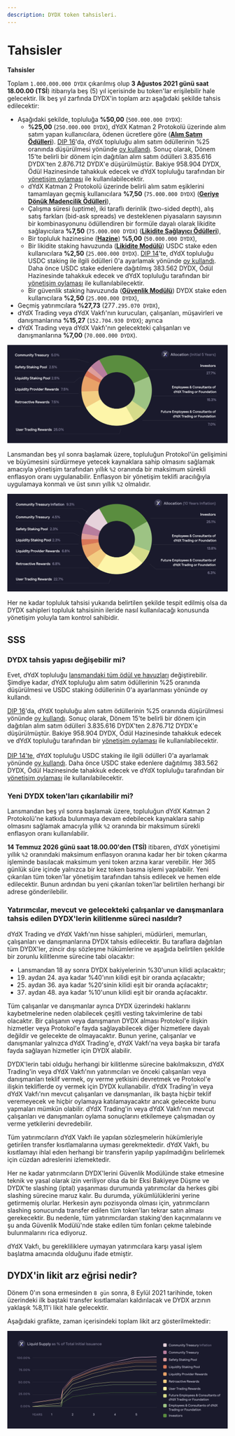 ```yaml
---
description: DYDX token tahsisleri.
---
```


# Tahsisler

**Tahsisler**

Toplam `1.000.000.000 DYDX` çıkarılmış olup **3 Ağustos 2021 günü saat 18.00.00 (TSİ**) itibarıyla beş (5) yıl içerisinde bu token'lar erişilebilir hale gelecektir. İlk beş yıl zarfında DYDX'in toplam arzı aşağıdaki şekilde tahsis edilecektir:

* Aşağıdaki şekilde, topluluğa **%50,00** (`500.000.000 DYDX`):
  * **%25,00** (`250.000.000 DYDX`), dYdX Katman 2 Protokolü üzerinde alım satım yapan kullanıcılara, ödenen ücretlere göre ([**Alım Satım Ödülleri**](../rewards/trading-rewards.md)). [DIP 16](https://github.com/dydxfoundation/dip/blob/master/content/dips/DIP-16.md)'da, dYdX topluluğu alım satım ödüllerinin %25 oranında düşürülmesi yönünde [oy kullandı](https://dydx.community/dashboard/proposal/8). Sonuç olarak, Dönem 15'te belirli bir dönem için dağıtılan alım satım ödülleri 3.835.616 DYDX'ten 2.876.712 DYDX'e düşürülmüştür. Bakiye 958.904 DYDX, Ödül Hazinesinde tahakkuk edecek ve dYdX topluluğu tarafından bir [yönetişim oylaması](https://docs.dydx.community/dydx-governance/voting-and-governance/governance-parameters) ile kullanılabilecektir.
  * dYdX Katman 2 Protokolü üzerinde belirli alım satım eşiklerini tamamlayan geçmiş kullanıcılara **%7,50** (`75.000.000 DYDX`) ([**Geriye Dönük Madencilik Ödülleri**](../rewards/retroactive-mining-rewards.md)),
  * Çalışma süresi (uptime), iki taraflı derinlik (two-sided depth), alış satış farkları (bid-ask spreads) ve desteklenen piyasaların sayısının bir kombinasyonunu ödüllendiren bir formüle dayalı olarak likidite sağlayıcılara **%7,50** (`75.000.000 DYDX`) ([**Likidite Sağlayıcı Ödülleri**](../rewards/liquidity-provider-rewards.md)),
  * Bir topluluk hazinesine ([**Hazine**](community-treasury.md)) **%5,00** (`50.000.000 DYDX`),
  * Bir likidite staking havuzunda ([**Likidite Modülü**](../staking-pools/liquidity-staking-pool.md)) USDC stake eden kullanıcılara **%2,50** (`25.000.000 DYDX`). [DIP 14](https://github.com/dydxfoundation/dip/blob/master/content/dips/DIP-14.md)'te, dYdX topluluğu USDC staking ile ilgili ödülleri 0'a ayarlamak yönünde [oy kullandı](https://dydx.community/dashboard/proposal/7). Daha önce USDC stake edenlere dağıtılmış 383.562 DYDX, Ödül Hazinesinde tahakkuk edecek ve dYdX topluluğu tarafından bir [yönetişim oylaması](https://docs.dydx.community/dydx-governance/voting-and-governance/governance-parameters) ile kullanılabilecektir.
  * Bir güvenlik staking havuzunda ([**Güvenlik Modülü**](../staking-pools/safety-staking-pool.md)) DYDX stake eden kullanıcılara **%2,50** (`25.000.000 DYDX`),
* Geçmiş yatırımcılara **%27,73** (277`.295.070 DYDX`),
* dYdX Trading veya dYdX Vakfı'nın kurucuları, çalışanları, müşavirleri ve danışmanlarına **%15,27** (`152.704.930 DYDX`); ayrıca
* dYdX Trading veya dYdX Vakfı'nın gelecekteki çalışanları ve danışmanlarına **%7,00** (`70.000.000 DYDX`).

![](../.gitbook/assets/1-dydx-allocations-initial-5-years.png)

Lansmandan beş yıl sonra başlamak üzere, topluluğun Protokol'ün gelişimini ve büyümesini sürdürmeye yetecek kaynaklara sahip olmasını sağlamak amacıyla yönetişim tarafından yıllık `%2` oranında bir maksimum sürekli enflasyon oranı uygulanabilir. Enflasyon bir yönetişim teklifi aracılığıyla uygulamaya konmalı ve üst sınırı yıllık `%2` olmalıdır.

![](../.gitbook/assets/1-allocation-10-years-inflation.png)

Her ne kadar topluluk tahsisi yukarıda belirtilen şekilde tespit edilmiş olsa da DYDX sahipleri topluluk tahsisinin ileride nasıl kullanılacağı konusunda yönetişim yoluyla tam kontrol sahibidir.

## **SSS**

### DYDX tahsis yapısı değişebilir mi?

Evet, dYdX topluluğu [lansmandaki tüm ödül ve havuzları](../voting-and-governance/governance-parameters.md) değiştirebilir. Şimdiye kadar, dYdX topluluğu alım satım ödüllerinin %25 oranında düşürülmesi ve USDC staking ödüllerinin 0'a ayarlanması yönünde oy kullandı.

[DIP 16](https://github.com/dydxfoundation/dip/blob/master/content/dips/DIP-16.md)'da, dYdX topluluğu alım satım ödüllerinin %25 oranında düşürülmesi yönünde [oy kullandı](https://dydx.community/dashboard/proposal/8). Sonuç olarak, Dönem 15'te belirli bir dönem için dağıtılan alım satım ödülleri 3.835.616 DYDX'ten 2.876.712 DYDX'e düşürülmüştür. Bakiye 958.904 DYDX, Ödül Hazinesinde tahakkuk edecek ve dYdX topluluğu tarafından bir [yönetişim oylaması](https://docs.dydx.community/dydx-governance/voting-and-governance/governance-parameters) ile kullanılabilecektir.\
\
  [DIP 14'te,](https://github.com/dydxfoundation/dip/blob/master/content/dips/DIP-14.md) dYdX topluluğu USDC staking ile ilgili ödülleri 0'a ayarlamak yönünde [oy kullandı](https://dydx.community/dashboard/proposal/7). Daha önce USDC stake edenlere dağıtılmış 383.562 DYDX, Ödül Hazinesinde tahakkuk edecek ve dYdX topluluğu tarafından bir [yönetişim oylaması](https://docs.dydx.community/dydx-governance/voting-and-governance/governance-parameters) ile kullanılabilecektir.

### **Yeni DYDX token'ları çıkarılabilir mi?**

Lansmandan beş yıl sonra başlamak üzere, topluluğun dYdX Katman 2 Protokolü'ne katkıda bulunmaya devam edebilecek kaynaklara sahip olmasını sağlamak amacıyla yıllık `%2` oranında bir maksimum sürekli enflasyon oranı kullanılabilir.

**14 Temmuz 2026 günü saat 18.00.00'den (TSİ)** itibaren, dYdX yönetişimi yıllık `%2` oranındaki maksimum enflasyon oranına kadar her bir token çıkarma işleminde basılacak maksimum yeni token arzına karar verebilir. Her 365 günlük süre içinde yalnızca bir kez token basma işlemi yapılabilir. Yeni çıkarılan tüm token'lar yönetişim tarafından tahsis edilecek ve hemen elde edilecektir. Bunun ardından bu yeni çıkarılan token'lar belirtilen herhangi bir adrese gönderilebilir.

### **Yatırımcılar, mevcut ve gelecekteki çalışanlar ve danışmanlara tahsis edilen DYDX'lerin kilitlenme süreci nasıldır?**

dYdX Trading ve dYdX Vakfı'nın hisse sahipleri, müdürleri, memurları, çalışanları ve danışmanlarına DYDX tahsis edilecektir. Bu taraflara dağıtılan tüm DYDX'ler, zincir dışı sözleşme hükümlerine ve aşağıda belirtilen şekilde bir zorunlu kilitlenme sürecine tabi olacaktır:

* Lansmandan 18 ay sonra DYDX bakiyelerinin %30'unun kilidi açılacaktır;
* 19. aydan 24. aya kadar %40'ının kilidi eşit bir oranda açılacaktır;
* 25. aydan 36. aya kadar %20'sinin kilidi eşit bir oranda açılacaktır;
* 37. aydan 48. aya kadar %10'unun kilidi eşit bir oranda açılacaktır.

Tüm çalışanlar ve danışmanlar ayrıca DYDX üzerindeki haklarını kaybetmelerine neden olabilecek çeşitli vesting takvimlerine de tabi olacaktır. Bir çalışanın veya danışmanın DYDX alması Protokol'e ilişkin hizmetler veya Protokol'e fayda sağlayabilecek diğer hizmetlere dayalı değildir ve gelecekte de olmayacaktır. Bunun yerine, çalışanlar ve danışmanlar yalnızca dYdX Trading'e, dYdX Vakfı'na veya başka bir tarafa fayda sağlayan hizmetler için DYDX alabilir.

DYDX'lerin tabi olduğu herhangi bir kilitlenme sürecine bakılmaksızın, dYdX Trading'in veya dYdX Vakfı'nın yatırımcıları ve önceki çalışanları veya danışmanları teklif vermek, oy verme yetkisini devretmek ve Protokol'e ilişkin tekliflerde oy vermek için DYDX kullanabilir. dYdX Trading'in veya dYdX Vakfı'nın mevcut çalışanları ve danışmanları, ilk başta hiçbir teklif veremeyecek ve hiçbir oylamaya katılamayacaktır ancak gelecekte bunu yapmaları mümkün olabilir. dYdX Trading'in veya dYdX Vakfı'nın mevcut çalışanları ve danışmanları oylama sonuçlarını etkilemeye çalışmadan oy verme yetkilerini devredebilir.

Tüm yatırımcıların dYdX Vakfı ile yapılan sözleşmelerin hükümleriyle getirilen transfer kısıtlamalarına uyması gerekmektedir. dYdX Vakfı, bu kısıtlamayı ihlal eden herhangi bir transferin yapılıp yapılmadığını belirlemek için cüzdan adreslerini izlemektedir.

Her ne kadar yatırımcıların DYDX'lerini Güvenlik Modülünde stake etmesine teknik ve yasal olarak izin veriliyor olsa da bir Eksi Bakiyeye Düşme ve DYDX'te slashing (iptal) yaşanması durumunda yatırımcılar da herkes gibi slashing sürecine maruz kalır. Bu durumda, yükümlülüklerini yerine getirmemiş olurlar. Herkesin aynı pozisyonda olması için, yatırımcıların slashing sonucunda transfer edilen tüm token'ları tekrar satın alması gerekecektir. Bu nedenle, tüm yatırımcılardan staking'den kaçınmalarını ve şu anda Güvenlik Modülü'nde stake edilen tüm fonları çekme talebinde bulunmalarını rica ediyoruz.

dYdX Vakfı, bu gerekliliklere uymayan yatırımcılara karşı yasal işlem başlatma amacında olduğunu ifade etmiştir.

## DYDX'in likit arz eğrisi nedir?

Dönem 0'ın sona ermesinden `8 gün` sonra, 8 Eylül 2021 tarihinde, token üzerindeki ilk baştaki transfer kısıtlamaları kaldırılacak ve DYDX arzının yaklaşık %8,11'i likit hale gelecektir.

Aşağıdaki grafikte, zaman içerisindeki toplam likit arz gösterilmektedir:

![](../.gitbook/assets/1-liquid-supply-schedule.png)
